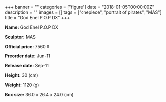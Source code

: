 +++
banner = ""
categories = ["figure"]
date = "2018-01-05T00:00:00Z"
description = ""
images = []
tags = ["onepiece", "portrait of pirates", "MAS"]
title = "God Enel P.O.P DX"
+++

**Name:** God Enel P.O.P DX

**Sculptor:** MAS

**Official price:** 7560 ¥

**Preorder date:** Jun-11

**Release date:** Sep-11

**Height:** 30 (cm)

**Weight:** 1120 (g)

**Box size:** 36.0 x 26.4 x 24.0 (cm)
